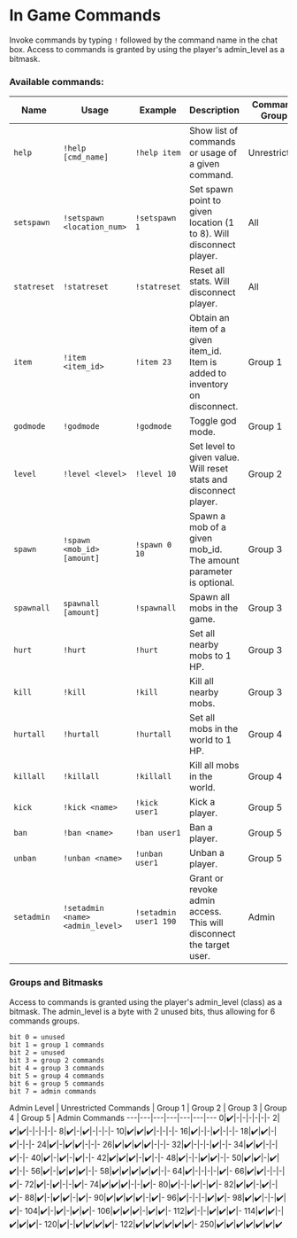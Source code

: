 # In Game Commands
Invoke commands by typing `!` followed by the command name in the chat box. Access to commands is granted by using the player's admin_level as a bitmask.

### Available commands:

Name | Usage | Example | Description | Command Group
---|---|---|---|---
`help`|`!help [cmd_name]`|`!help item`| Show list of commands or usage of a given command.| Unrestricted
`setspawn`|`!setspawn <location_num>`|`!setspawn 1`|Set spawn point to given location (1 to 8). Will disconnect player.|All
`statreset`|`!statreset`|`!statreset`|Reset all stats. Will disconnect player.|All
`item`|`!item <item_id>`|`!item 23`| Obtain an item of a given item_id. Item is added to inventory on disconnect.|Group 1
`godmode`|`!godmode`|`!godmode`| Toggle god mode.|Group 1
`level`|`!level <level>`|`!level 10`|Set level to given value. Will reset stats and disconnect player.|Group 2
`spawn`|`!spawn <mob_id> [amount]`|`!spawn 0 10`| Spawn a mob of a given mob_id. The amount parameter is optional.|Group 3
`spawnall`|`spawnall [amount]`|`!spawnall`| Spawn all mobs in the game.|Group 3
`hurt`|`!hurt`|`!hurt`| Set all nearby mobs to 1 HP.|Group 3
`kill`|`!kill`|`!kill`| Kill all nearby mobs.|Group 3
`hurtall`|`!hurtall`|`!hurtall`| Set all mobs in the world to 1 HP.|Group 4
`killall`|`!killall`|`!killall`| Kill all mobs in the world.|Group 4
`kick`|`!kick <name>`|`!kick user1`| Kick a player.|Group 5
`ban`|`!ban <name>`|`!ban user1`| Ban a player.|Group 5
`unban`|`!unban <name>`|`!unban user1`| Unban a player.|Group 5
`setadmin`|`!setadmin <name> <admin_level>`|`!setadmin user1 190`| Grant or revoke admin access. This will disconnect the target user.|Admin

### Groups and Bitmasks

Access to commands is granted using the player's admin_level (class) as a bitmask.
The admin_level is a byte with 2 unused bits, thus allowing for 6 commands groups.

```
bit 0 = unused
bit 1 = group 1 commands
bit 2 = unused
bit 3 = group 2 commands
bit 4 = group 3 commands
bit 5 = group 4 commands
bit 6 = group 5 commands
bit 7 = admin commands
```

Admin Level | Unrestricted Commands | Group 1 | Group 2 | Group 3 | Group 4 | Group 5 | Admin Commands
---|---|---|---|---|---|---
0|✔️|-|-|-|-|-|-
2|✔️|✔️|-|-|-|-|-
8|✔️|-|✔️|-|-|-|-
10|✔️|✔️|✔️|-|-|-|-
16|✔️|-|-|✔️|-|-|-
18|✔️|✔️|-|✔️|-|-|-
24|✔️|-|✔️|✔️|-|-|-
26|✔️|✔️|✔️|✔️|-|-|-
32|✔️|-|-|-|✔️|-|-
34|✔️|✔️|-|-|✔️|-|-
40|✔️|-|✔️|-|✔️|-|-
42|✔️|✔️|✔️|-|✔️|-|-
48|✔️|-|-|✔️|✔️|-|-
50|✔️|✔️|-|✔️|✔️|-|-
56|✔️|-|✔️|✔️|✔️|-|-
58|✔️|✔️|✔️|✔️|✔️|-|-
64|✔️|-|-|-|-|✔️|-
66|✔️|✔️|-|-|-|✔️|-
72|✔️|-|✔️|-|-|✔️|-
74|✔️|✔️|✔️|-|-|✔️|-
80|✔️|-|-|✔️|-|✔️|-
82|✔️|✔️|-|✔️|-|✔️|-
88|✔️|-|✔️|✔️|-|✔️|-
90|✔️|✔️|✔️|✔️|-|✔️|-
96|✔️|-|-|-|✔️|✔️|-
98|✔️|✔️|-|-|✔️|✔️|-
104|✔️|-|✔️|-|✔️|✔️|-
106|✔️|✔️|✔️|-|✔️|✔️|-
112|✔️|-|-|✔️|✔️|✔️|-
114|✔️|✔️|-|✔️|✔️|✔️|-
120|✔️|-|✔️|✔️|✔️|✔️|-
122|✔️|✔️|✔️|✔️|✔️|✔️|-
250|✔️|✔️|✔️|✔️|✔️|✔️|✔️
